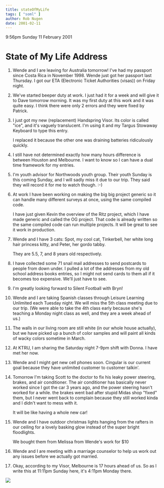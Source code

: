 ```yaml
---
title: stateOfMyLife
tags: [ "soml" ]
author: Rob Nugen
date: 2001-02-11
---
```


<p class=date>9:56pm Sunday 11 February 2001</p>

<h1>State of My Life Address</h1>

<ol>
<li><p>Wende and I are leaving for Australia tomorrow!
 I've had my passport since Costa Rica in November
1998.  Wende just got her passport last Thursday.  I
got our ETA (Electronic Ticket Authorities (visas)) on
Friday night.</p></li>
 
<li><p>We've started beeper duty at work.  I just had
it for a week and will give it to Dave tomorrow
morning.  It was my first duty at this work and it was
quite easy.  I think there were only 2 errors and they
were fixed by Patrick.</p></li>
 
<li><p>I just got my new (replacement) Handspring
Visor.  Its color is called "ice", and it's vaguely
translucent.  I'm using it and my Targus Stowaway
Keyboard to type this entry.</p>

<p>I replaced it because the other one was draining
batteries ridiculously quickly.</p></li>
 
<li><p>I still have not determined exactly how many
hours difference is between Houston and Melbourne.  I
want to know so I can have a dual time framework for
my entries.</p></li>
 
<li><p>I'm youth advisor for Northwoods youth group. 
Their youth Sunday is this coming Sunday, and I will
sadly miss it due to our trip.  They said they will
record it for me to watch though.  :-)</p></li>
 
<li><p>At work I have been working on making the big
big project generic so it can handle many different
surveys at once, using the same compiled code.</p>

<p>I have just given Kevin the overview of the Ritz
project, which I have made generic and called the OG
project.  That code is already written so the same
compiled code can run multiple projects.  It will be
great to see it work in production.</p></li>
 
<li><p>Wende and I have 3 cats:  Spot, my cool cat,
Tinkerbell, her white long hair princess kitty, and
Peter, her gordo tabby.</p>

<p>They are 5.5, 7, and 8 years old
respectively.</p></li>
 
<li><p>I have collected some 71 snail mail addresses
to send postcards to people from down under.  I pulled
a lot of the addresses from my old school address
books entries, so I might not send cards to them all
if it becomes too expensive.  We'll just have to
see.</p></li>
 
<li><p>I'm greatly looking forward to Silent Football
with Bryn!</p></li>
 
<li><p>Wende and I are taking Spanish classes through
Leisure Learning Unlimited each Tuesday night.  We
will miss the 5th class meeting due to our trip.  (We
were able to take the 4th class early because she's
teaching a Monday night class as well, and they are a
week ahead of us.)
</p></li>

<li><p>The walls in our living room are still white
(in our whole house actually), but we have picked up a
bunch of color samples and will paint all kinds of
wacky colors sometime in March.</p></li>
 
 <li><p>At KTRU, I am sharing the Saturday night 7-9pm
shift with Donna.  I have met her now.</p></li>

<li><p>Wende and I might get new cell phones soon. 
Cingular is our current goal because they have
unlimited customer to customer talkin'.</p></li>
 
<li><p>Tomorrow I'm taking Scott to the doctor to fix
his leaky power steering, brakes, and air conditioner.
 The air conditioner has basically never worked since
I got the car 3 years ago, and the power steering
hasn't worked for a while.  the brakes went bad after
stupid Midas shop "fixed" them, but I never went back
to complain because they still worked kinda and I
didn't want to mess with it.</p>

<p>It will be like having a whole new car!</p></li>
 
<li><p>Wende and I have outdoor christmas lights
hanging from the rafters in our ceiling for a lovely
basking glow instead of the super bright
floodlights.</p>

<p>We bought them from Melissa from Wende's work for
$10</p></li>
 
<li><p>Wende and I are meeting with a marriage
counselor to help us work out any issues before we
actually got married.</p></li>

<li><p>Okay, according to my Visor, Melbourne is 17
hours ahead of us.  So as I write this at 11:11pm
Sunday here, it's 4:11pm Monday there.</p></li>
</ol>
 
<p><img src="/images/rob/wL-ROB.gif"/></p>
